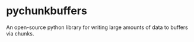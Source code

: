 # pychunkbuffers
An open-source python library for writing large amounts of data to buffers via chunks.
